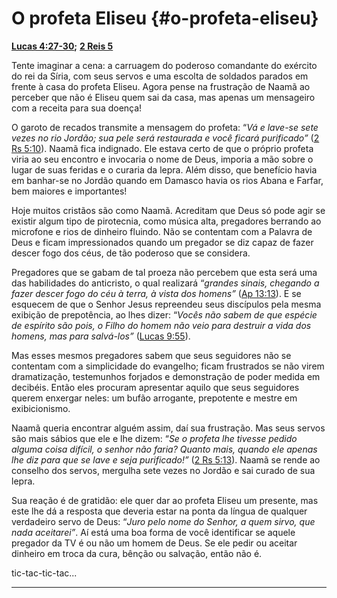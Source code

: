 # O profeta Eliseu {#o-profeta-eliseu}

[**Lucas 4:27-30**](http://bibliaonline.com.br/acf/lc/4/27-30)**;** [**2 Reis 5**](http://bibliaonline.com.br/acf/2rs/5)

Tente imaginar a cena: a carruagem do poderoso comandante do exército do rei da Síria, com seus servos e uma escolta de soldados parados em frente à casa do profeta Eliseu. Agora pense na frustração de Naamã ao perceber que não é Eliseu quem sai da casa, mas apenas um mensageiro com a receita para sua doença!

O garoto de recados transmite a mensagem do profeta: “_Vá e lave-se sete vezes no rio Jordão; sua pele será restaurada e você ficará purificado”_ ([2 Rs 5:10](http://bibliaonline.com.br/acf/2rs/5/10)). Naamã fica indignado. Ele estava certo de que o próprio profeta viria ao seu encontro e invocaria o nome de Deus, imporia a mão sobre o lugar de suas feridas e o curaria da lepra. Além disso, que benefício havia em banhar-se no Jordão quando em Damasco havia os rios Abana e Farfar, bem maiores e importantes!

Hoje muitos cristãos são como Naamã. Acreditam que Deus só pode agir se existir algum tipo de pirotecnia, como música alta, pregadores berrando ao microfone e rios de dinheiro fluindo. Não se contentam com a Palavra de Deus e ficam impressionados quando um pregador se diz capaz de fazer descer fogo dos céus, de tão poderoso que se considera.

Pregadores que se gabam de tal proeza não percebem que esta será uma das habilidades do anticristo, o qual realizará “_grandes sinais, chegando a fazer descer fogo do céu à terra, à vista dos homens”_ ([Ap 13:13](http://bibliaonline.com.br/acf/ap/13/13)). E se esquecem de que o Senhor Jesus repreendeu seus discípulos pela mesma exibição de prepotência, ao lhes dizer: “_Vocês não sabem de que espécie de espírito são pois, o Filho do homem não veio para destruir a vida dos homens, mas para salvá-los”_ ([Lucas 9:55](http://bibliaonline.com.br/acf/lc/9/55)).

Mas esses mesmos pregadores sabem que seus seguidores não se contentam com a simplicidade do evangelho; ficam frustrados se não virem dramatização, testemunhos forjados e demonstração de poder medida em decibéis. Então eles procuram apresentar aquilo que seus seguidores querem enxergar neles: um bufão arrogante, prepotente e mestre em exibicionismo.

Naamã queria encontrar alguém assim, daí sua frustração. Mas seus servos são mais sábios que ele e lhe dizem: “_Se o profeta lhe tivesse pedido alguma coisa difícil, o senhor não faria? Quanto mais, quando ele apenas lhe diz para que se lave e seja purificado!”_ ([2 Rs 5:13](http://bibliaonline.com.br/acf/2rs/5/13)). Naamã se rende ao conselho dos servos, mergulha sete vezes no Jordão e sai curado de sua lepra.

Sua reação é de gratidão: ele quer dar ao profeta Eliseu um presente, mas este lhe dá a resposta que deveria estar na ponta da língua de qualquer verdadeiro servo de Deus: “_Juro pelo nome do Senhor, a quem sirvo, que nada aceitarei”_. Aí está uma boa forma de você identificar se aquele pregador da TV é ou não um homem de Deus. Se ele pedir ou aceitar dinheiro em troca da cura, bênção ou salvação, então não é.

tic-tac-tic-tac...

*****